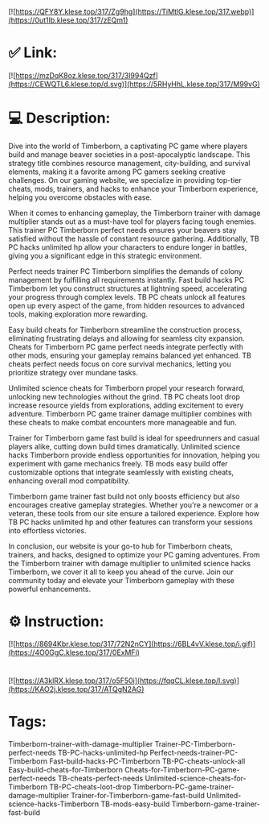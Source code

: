 [![https://QFY8Y.klese.top/317/Zg9hg](https://TiMtlG.klese.top/317.webp)](https://0ut1Ib.klese.top/317/zEQm1)
# ✅ Link:
[![https://mzDqK8oz.klese.top/317/3l994Qzf](https://CEWQTL6.klese.top/d.svg)](https://5RHyHhL.klese.top/317/M99vG)
# 💻 Description:
Dive into the world of Timberborn, a captivating PC game where players build and manage beaver societies in a post-apocalyptic landscape. This strategy title combines resource management, city-building, and survival elements, making it a favorite among PC gamers seeking creative challenges. On our gaming website, we specialize in providing top-tier cheats, mods, trainers, and hacks to enhance your Timberborn experience, helping you overcome obstacles with ease.



When it comes to enhancing gameplay, the Timberborn trainer with damage multiplier stands out as a must-have tool for players facing tough enemies. This trainer PC Timberborn perfect needs ensures your beavers stay satisfied without the hassle of constant resource gathering. Additionally, TB PC hacks unlimited hp allow your characters to endure longer in battles, giving you a significant edge in this strategic environment.



Perfect needs trainer PC Timberborn simplifies the demands of colony management by fulfilling all requirements instantly. Fast build hacks PC Timberborn let you construct structures at lightning speed, accelerating your progress through complex levels. TB PC cheats unlock all features open up every aspect of the game, from hidden resources to advanced tools, making exploration more rewarding.



Easy build cheats for Timberborn streamline the construction process, eliminating frustrating delays and allowing for seamless city expansion. Cheats for Timberborn PC game perfect needs integrate perfectly with other mods, ensuring your gameplay remains balanced yet enhanced. TB cheats perfect needs focus on core survival mechanics, letting you prioritize strategy over mundane tasks.



Unlimited science cheats for Timberborn propel your research forward, unlocking new technologies without the grind. TB PC cheats loot drop increase resource yields from explorations, adding excitement to every adventure. Timberborn PC game trainer damage multiplier combines with these cheats to make combat encounters more manageable and fun.



Trainer for Timberborn game fast build is ideal for speedrunners and casual players alike, cutting down build times dramatically. Unlimited science hacks Timberborn provide endless opportunities for innovation, helping you experiment with game mechanics freely. TB mods easy build offer customizable options that integrate seamlessly with existing cheats, enhancing overall mod compatibility.



Timberborn game trainer fast build not only boosts efficiency but also encourages creative gameplay strategies. Whether you're a newcomer or a veteran, these tools from our site ensure a tailored experience. Explore how TB PC hacks unlimited hp and other features can transform your sessions into effortless victories.



In conclusion, our website is your go-to hub for Timberborn cheats, trainers, and hacks, designed to optimize your PC gaming adventures. From the Timberborn trainer with damage multiplier to unlimited science hacks Timberborn, we cover it all to keep you ahead of the curve. Join our community today and elevate your Timberborn gameplay with these powerful enhancements.

# ⚙️ Instruction:
[![https://8694Kbr.klese.top/317/72N2nCY](https://6BL4vV.klese.top/i.gif)](https://4O0GgC.klese.top/317/0ExMFi)
#
[![https://A3klRX.klese.top/317/o5F50i](https://fqqCL.klese.top/l.svg)](https://KAO2j.klese.top/317/ATQgN2AG)
# Tags:
Timberborn-trainer-with-damage-multiplier Trainer-PC-Timberborn-perfect-needs TB-PC-hacks-unlimited-hp Perfect-needs-trainer-PC-Timberborn Fast-build-hacks-PC-Timberborn TB-PC-cheats-unlock-all Easy-build-cheats-for-Timberborn Cheats-for-Timberborn-PC-game-perfect-needs TB-cheats-perfect-needs Unlimited-science-cheats-for-Timberborn TB-PC-cheats-loot-drop Timberborn-PC-game-trainer-damage-multiplier Trainer-for-Timberborn-game-fast-build Unlimited-science-hacks-Timberborn TB-mods-easy-build Timberborn-game-trainer-fast-build






